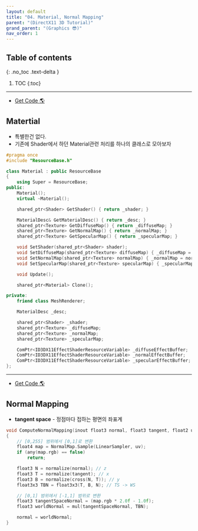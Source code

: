 ```yaml
---
layout: default
title: "04. Material, Normal Mapping"
parent: "(DirectX11 3D Tutorial)"
grand_parent: "(Graphics 😎)"
nav_order: 1
---
```


## Table of contents
{: .no_toc .text-delta }

1. TOC
{:toc}

---

* [Get Code 🌎](https://github.com/Arthur880708/DirectX11-3d-tutorials/tree/4)

## Matertial

* 특별한건 없다. 
* 기존에 Shader에서 하던 Material관련 처리를 하나의 클래스로 모아보자

```cpp
#pragma once
#include "ResourceBase.h"

class Material : public ResourceBase
{
	using Super = ResourceBase;
public:
	Material();
	virtual ~Material();

	shared_ptr<Shader> GetShader() { return _shader; }

	MaterialDesc& GetMaterialDesc() { return _desc; }
	shared_ptr<Texture> GetDiffuseMap() { return _diffuseMap; }
	shared_ptr<Texture> GetNormalMap() { return _normalMap; }
	shared_ptr<Texture> GetSpecularMap() { return _specularMap; }

	void SetShader(shared_ptr<Shader> shader);
	void SetDiffuseMap(shared_ptr<Texture> diffuseMap) { _diffuseMap = diffuseMap; }
	void SetNormalMap(shared_ptr<Texture> normalMap) { _normalMap = normalMap; }
	void SetSpecularMap(shared_ptr<Texture> specularMap) { _specularMap = specularMap; }

	void Update();

	shared_ptr<Material> Clone();

private:
	friend class MeshRenderer;

	MaterialDesc _desc;

	shared_ptr<Shader> _shader;
	shared_ptr<Texture> _diffuseMap;
	shared_ptr<Texture> _normalMap;
	shared_ptr<Texture> _specularMap;

	ComPtr<ID3DX11EffectShaderResourceVariable> _diffuseEffectBuffer;
	ComPtr<ID3DX11EffectShaderResourceVariable> _normalEffectBuffer;
	ComPtr<ID3DX11EffectShaderResourceVariable> _specularEffectBuffer;
};

```

---

* [Get Code 🌎](https://github.com/Arthur880708/DirectX11-3d-tutorials/tree/5)

## Normal Mapping

* **tangent space** - 정점마다 접하는 평면의 좌표계

```cpp
void ComputeNormalMapping(inout float3 normal, float3 tangent, float2 uv)
{
	// [0,255] 범위에서 [0,1]로 변환
	float4 map = NormalMap.Sample(LinearSampler, uv);
	if (any(map.rgb) == false)
		return;

	float3 N = normalize(normal); // z
	float3 T = normalize(tangent); // x
	float3 B = normalize(cross(N, T)); // y
	float3x3 TBN = float3x3(T, B, N); // TS -> WS

	// [0,1] 범위에서 [-1,1] 범위로 변환
	float3 tangentSpaceNormal = (map.rgb * 2.0f - 1.0f);
	float3 worldNormal = mul(tangentSpaceNormal, TBN);

	normal = worldNormal;
}
```
